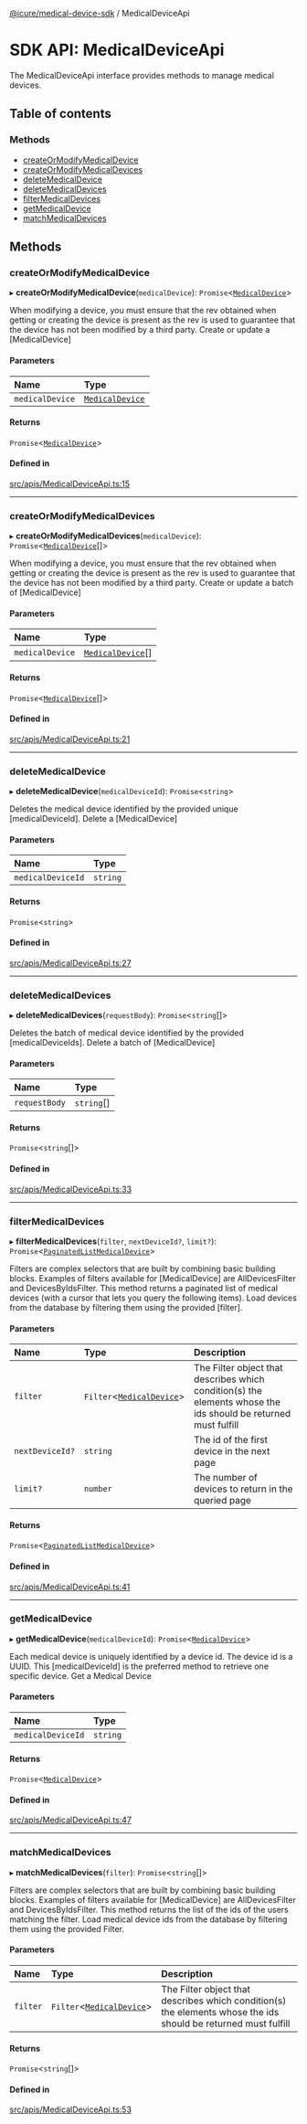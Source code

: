 [@icure/medical-device-sdk](../modules) / MedicalDeviceApi

# SDK API: MedicalDeviceApi

The MedicalDeviceApi interface provides methods to manage medical devices.

## Table of contents

### Methods

- [createOrModifyMedicalDevice](MedicalDeviceApi#createormodifymedicaldevice)
- [createOrModifyMedicalDevices](MedicalDeviceApi#createormodifymedicaldevices)
- [deleteMedicalDevice](MedicalDeviceApi#deletemedicaldevice)
- [deleteMedicalDevices](MedicalDeviceApi#deletemedicaldevices)
- [filterMedicalDevices](MedicalDeviceApi#filtermedicaldevices)
- [getMedicalDevice](MedicalDeviceApi#getmedicaldevice)
- [matchMedicalDevices](MedicalDeviceApi#matchmedicaldevices)

## Methods

### createOrModifyMedicalDevice

▸ **createOrModifyMedicalDevice**(`medicalDevice`): `Promise`<[`MedicalDevice`](../classes/MedicalDevice)\>

When modifying a device, you must ensure that the rev obtained when getting or creating the device is present as the rev is used to guarantee that the device has not been modified by a third party.
Create or update a [MedicalDevice]

#### Parameters

| Name | Type |
| :------ | :------ |
| `medicalDevice` | [`MedicalDevice`](../classes/MedicalDevice) |

#### Returns

`Promise`<[`MedicalDevice`](../classes/MedicalDevice)\>

#### Defined in

[src/apis/MedicalDeviceApi.ts:15](https://github.com/icure/icure-medical-device-js-sdk/blob/a61f48e/src/apis/MedicalDeviceApi.ts#L15)

___

### createOrModifyMedicalDevices

▸ **createOrModifyMedicalDevices**(`medicalDevice`): `Promise`<[`MedicalDevice`](../classes/MedicalDevice)[]\>

When modifying a device, you must ensure that the rev obtained when getting or creating the device is present as the rev is used to guarantee that the device has not been modified by a third party.
Create or update a batch of [MedicalDevice]

#### Parameters

| Name | Type |
| :------ | :------ |
| `medicalDevice` | [`MedicalDevice`](../classes/MedicalDevice)[] |

#### Returns

`Promise`<[`MedicalDevice`](../classes/MedicalDevice)[]\>

#### Defined in

[src/apis/MedicalDeviceApi.ts:21](https://github.com/icure/icure-medical-device-js-sdk/blob/a61f48e/src/apis/MedicalDeviceApi.ts#L21)

___

### deleteMedicalDevice

▸ **deleteMedicalDevice**(`medicalDeviceId`): `Promise`<`string`\>

Deletes the medical device identified by the provided unique [medicalDeviceId].
Delete a [MedicalDevice]

#### Parameters

| Name | Type |
| :------ | :------ |
| `medicalDeviceId` | `string` |

#### Returns

`Promise`<`string`\>

#### Defined in

[src/apis/MedicalDeviceApi.ts:27](https://github.com/icure/icure-medical-device-js-sdk/blob/a61f48e/src/apis/MedicalDeviceApi.ts#L27)

___

### deleteMedicalDevices

▸ **deleteMedicalDevices**(`requestBody`): `Promise`<`string`[]\>

Deletes the batch of medical device identified by the provided [medicalDeviceIds].
Delete a batch of [MedicalDevice]

#### Parameters

| Name | Type |
| :------ | :------ |
| `requestBody` | `string`[] |

#### Returns

`Promise`<`string`[]\>

#### Defined in

[src/apis/MedicalDeviceApi.ts:33](https://github.com/icure/icure-medical-device-js-sdk/blob/a61f48e/src/apis/MedicalDeviceApi.ts#L33)

___

### filterMedicalDevices

▸ **filterMedicalDevices**(`filter`, `nextDeviceId?`, `limit?`): `Promise`<[`PaginatedListMedicalDevice`](../classes/PaginatedListMedicalDevice)\>

Filters are complex selectors that are built by combining basic building blocks. Examples of filters available for [MedicalDevice] are AllDevicesFilter and DevicesByIdsFilter. This method returns a paginated list of medical devices (with a cursor that lets you query the following items).
Load devices from the database by filtering them using the provided [filter].

#### Parameters

| Name | Type | Description |
| :------ | :------ | :------ |
| `filter` | `Filter`<[`MedicalDevice`](../classes/MedicalDevice)\> | The Filter object that describes which condition(s) the elements whose the ids should be returned must fulfill |
| `nextDeviceId?` | `string` | The id of the first device in the next page |
| `limit?` | `number` | The number of devices to return in the queried page |

#### Returns

`Promise`<[`PaginatedListMedicalDevice`](../classes/PaginatedListMedicalDevice)\>

#### Defined in

[src/apis/MedicalDeviceApi.ts:41](https://github.com/icure/icure-medical-device-js-sdk/blob/a61f48e/src/apis/MedicalDeviceApi.ts#L41)

___

### getMedicalDevice

▸ **getMedicalDevice**(`medicalDeviceId`): `Promise`<[`MedicalDevice`](../classes/MedicalDevice)\>

Each medical device is uniquely identified by a device id. The device id is a UUID. This [medicalDeviceId] is the preferred method to retrieve one specific device.
Get a Medical Device

#### Parameters

| Name | Type |
| :------ | :------ |
| `medicalDeviceId` | `string` |

#### Returns

`Promise`<[`MedicalDevice`](../classes/MedicalDevice)\>

#### Defined in

[src/apis/MedicalDeviceApi.ts:47](https://github.com/icure/icure-medical-device-js-sdk/blob/a61f48e/src/apis/MedicalDeviceApi.ts#L47)

___

### matchMedicalDevices

▸ **matchMedicalDevices**(`filter`): `Promise`<`string`[]\>

Filters are complex selectors that are built by combining basic building blocks. Examples of filters available for [MedicalDevice] are AllDevicesFilter and DevicesByIdsFilter. This method returns the list of the ids of the users matching the filter.
Load medical device ids from the database by filtering them using the provided Filter.

#### Parameters

| Name | Type | Description |
| :------ | :------ | :------ |
| `filter` | `Filter`<[`MedicalDevice`](../classes/MedicalDevice)\> | The Filter object that describes which condition(s) the elements whose the ids should be returned must fulfill |

#### Returns

`Promise`<`string`[]\>

#### Defined in

[src/apis/MedicalDeviceApi.ts:53](https://github.com/icure/icure-medical-device-js-sdk/blob/a61f48e/src/apis/MedicalDeviceApi.ts#L53)
